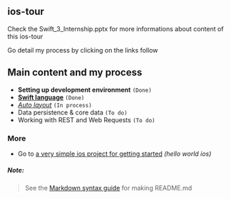 ## ios-tour

Check the Swift_3_Internship.pptx for more informations about content of this ios-tour

Go detail my process by clicking on the links follow

## Main content and my process

* **Setting up development environment** `(Done)`
* **[Swift language](https://github.com/qilytquang/swift-language)** `(Done)`
* *[Auto layout](https://github.com/qilytquang/auto-layout)* `(In process)`
* Data persistence & core data `(To do)`
* Working with REST and Web Requests `(To do)`

### More
* Go to [a very simple ios project for getting started](https://github.com/qilytquang/ios-hello-world)
*(hello world ios)*
   
##### Note:
> See the [Markdown syntax guide](https://confluence.atlassian.com/bitbucketserver/markdown-syntax-guide-776639995.html)
> for making README.md
